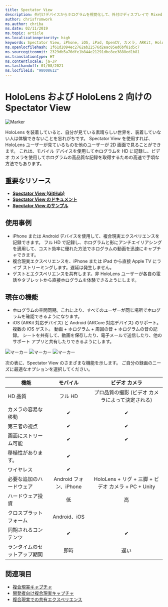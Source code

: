 ```yaml
---
title: Spectator View
description: 外付けデバイスからホログラムを視覚化して、外付けディスプレイで Mixed Reality エクスペリエンスを表示または記録します。
author: chrisfromwork
ms.author: chriba
ms.date: 02/11/2019
ms.topic: article
ms.localizationpriority: high
keywords: Spectator View, iPhone, iOS, iPad, OpenCV, カメラ, ARKit, HoloLens, 複合現実, MixedRealityToolkit, デモ, 記録
ms.openlocfilehash: 1f61d2094ec2762ab22576d2eac85ed6bf81d5c7
ms.sourcegitcommit: 2329db5a76dfe1b844e21291dbc8ee3888ed1b81
ms.translationtype: HT
ms.contentlocale: ja-JP
ms.lasthandoff: 01/08/2021
ms.locfileid: "98008612"
---
```

# <a name="spectator-view-for-hololens-and-hololens-2"></a>HoloLens および HoloLens 2 向けの Spectator View

![Marker](images/SpecViewPhoneHero.jpg)

HoloLens を装着していると、自分が見ている素晴らしい世界を、装着していない人は体験できないことを忘れがちです。 Spectator View を使用すれば、HoloLens ユーザーが見ているものを他のユーザーが 2D 画面で見ることができます。 これは、モバイル デバイスを使用してホログラムを HD に記録し、ビデオ カメラを使用してホログラムの高品質な記録を取得するための高速で手頃な方法でもあります。

## <a name="key-resources"></a>重要なリソース

* [**Spectator View (GitHub)**](https://github.com/microsoft/MixedReality-SpectatorView)
* [**Spectator View のドキュメント**](https://microsoft.github.io/MixedReality-SpectatorView/README.html)
* [**Spectator View のサンプル**](https://github.com/microsoft/MixedReality-SpectatorView/tree/master/samples)

## <a name="use-cases"></a>使用事例

* iPhone または Android デバイスを使用して、複合現実エクスペリエンスを記録できます。 フル HD で記録し、ホログラムと影にアンチエイリアシングを適用して、コスト効率に優れた方法でホログラムの動画を迅速にキャプチャできます。
* 複合現実エクスペリエンスを、iPhone または iPad から直接 Apple TV にライブ ストリーミングします。遅延は発生しません。
* ゲストとエクスペリエンスを共有します。非 HoloLens ユーザーが各自の電話やタブレットから直接ホログラムを体験できるようにします。

## <a name="current-features"></a>現在の機能

* ホログラムの空間同期。これにより、すべてのユーザーが同じ場所でホログラムを確認できるようになります。
* iOS (ARKit 対応デバイス) と Android (ARCore 対応デバイス) のサポート。
複数の iOS ゲスト。
動画 + ホログラム + 周囲の音 + ホログラムの音の記録。
シートを共有して、動画を保存したり、電子メールで送信したり、他のサポート アプリと共有したりできるようにします。

![マーカー](images/SpecViewPhoneDemo.jpg)
![マーカー](images/hololensspectatorview-500px.jpg) ![マーカー](images/spectatorview-300px.png)

次の表に、Spectator View のさまざまな機能を示します。 ご自分の録画のニーズに最適なオプションを選択してください。

|      機能                                | モバイル                  |                    ビデオ カメラ              |
|--------------------------------------|:-----------------------:|:-------------------------------------------:|
| HD 品質                           |         フル HD         |        プロ品質の撮影 (ビデオ カメラによって決定される)      |
| カメラの容易な移動                 |            ✔            |                      ✔                      |
| 第三者の視点                    |            ✔            |                      ✔                      |
| 画面にストリーム可能           |            ✔            |                      ✔                      |
| 移植性があります。                             |            ✔            |                                             |
| ワイヤレス                             |            ✔            |                                             |
| 必要な追加のハードウェア         |     Android フォン、iPhone    | HoloLens + リグ + 三脚 + ビデオ カメラ + PC + Unity |
| ハードウェア投資                  |           低            |                     高                    |
| クロスプラットフォーム                       |           Android、iOS   |                                             |
| 同期されるコンテンツ                 |            ✔            |                      ✔                      |
| ランタイムのセットアップ期間               |         即時          |                     遅い                    |
## <a name="see-also"></a>関連項目

* [複合現実キャプチャ](../../mixed-reality-capture.md) 
* [開発者向け複合現実キャプチャ](mixed-reality-capture-for-developers.md)
* [複合現実での共有エクスペリエンス](shared-experiences-in-mixed-reality.md)
